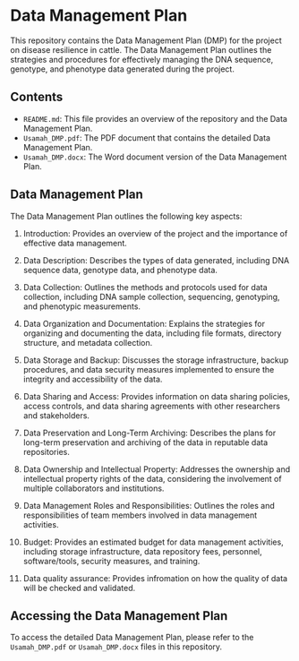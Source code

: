 # Data Management Plan

This repository contains the Data Management Plan (DMP) for the project on disease resilience in cattle. The Data Management Plan outlines the strategies and procedures for effectively managing the DNA sequence, genotype, and phenotype data generated during the project.

## Contents

- `README.md`: This file provides an overview of the repository and the Data Management Plan.
- `Usamah_DMP.pdf`: The PDF document that contains the detailed Data Management Plan.
- `Usamah_DMP.docx`: The Word document version of the Data Management Plan.

## Data Management Plan

The Data Management Plan outlines the following key aspects:

1. Introduction: Provides an overview of the project and the importance of effective data management.

2. Data Description: Describes the types of data generated, including DNA sequence data, genotype data, and phenotype data.

3. Data Collection: Outlines the methods and protocols used for data collection, including DNA sample collection, sequencing, genotyping, and phenotypic measurements.

4. Data Organization and Documentation: Explains the strategies for organizing and documenting the data, including file formats, directory structure, and metadata collection.

5. Data Storage and Backup: Discusses the storage infrastructure, backup procedures, and data security measures implemented to ensure the integrity and accessibility of the data.

6. Data Sharing and Access: Provides information on data sharing policies, access controls, and data sharing agreements with other researchers and stakeholders.

7. Data Preservation and Long-Term Archiving: Describes the plans for long-term preservation and archiving of the data in reputable data repositories.

8. Data Ownership and Intellectual Property: Addresses the ownership and intellectual property rights of the data, considering the involvement of multiple collaborators and institutions.

9. Data Management Roles and Responsibilities: Outlines the roles and responsibilities of team members involved in data management activities.

10. Budget: Provides an estimated budget for data management activities, including storage infrastructure, data repository fees, personnel, software/tools, security measures, and training.

11. Data quality assurance: Provides infromation on how the quality of data will be checked and validated.

## Accessing the Data Management Plan

To access the detailed Data Management Plan, please refer to the `Usamah_DMP.pdf` or `Usamah_DMP.docx` files in this repository.

